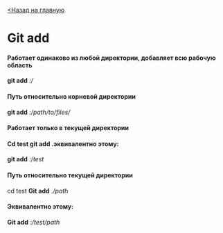 [<Назад на главную](./readme.md)
# Git add 


#### Работает одинаково из любой директории, добавляет всю рабочую область
**git add** *:/*

#### Путь относительно корневой директории
**git add** *:/path/to/files/*

#### Работает только в текущей директории

#### Cd test git add .эквивалентно этому:
**git add** *:/test*

#### Путь относительно текущей директории
cd test
**Git add** *./path*

#### Эквивалентно этому:
**Git add** *:/test/path*